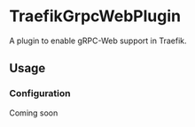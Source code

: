 # TraefikGrpcWebPlugin

A plugin to enable gRPC-Web support in Traefik.

## Usage

### Configuration

Coming soon
